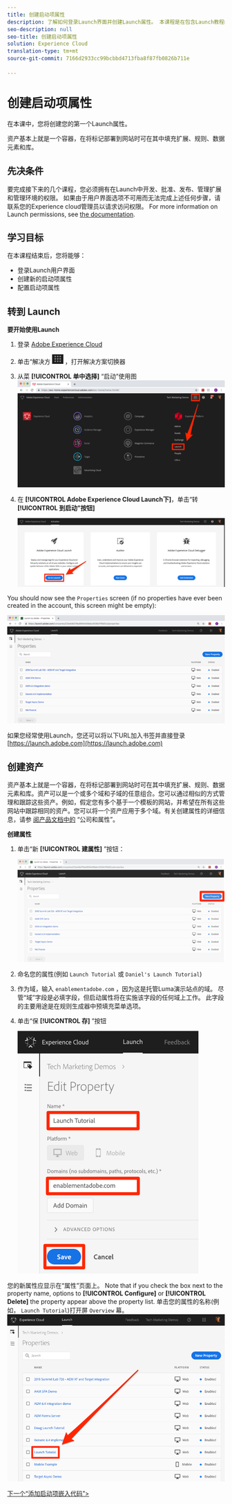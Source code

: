 ```yaml
---
title: 创建启动项属性
description: 了解如何登录Launch界面并创建Launch属性。 本课程是在包含Launch教程的网站中实施Experience cloud的一部分。
seo-description: null
seo-title: 创建启动项属性
solution: Experience Cloud
translation-type: tm+mt
source-git-commit: 7166d2933cc99bcbbd4713fba8f87fb0826b711e

---
```



# 创建启动项属性

在本课中，您将创建您的第一个Launch属性。

资产基本上就是一个容器，在将标记部署到网站时可在其中填充扩展、规则、数据元素和库。

## 先决条件

要完成接下来的几个课程，您必须拥有在Launch中开发、批准、发布、管理扩展和管理环境的权限。 如果由于用户界面选项不可用而无法完成上述任何步骤，请联系您的Experience cloud管理员以请求访问权限。 For more information on Launch permissions, see [the documentation](https://docs.adobe.com/content/help/en/launch/using/reference/admin/user-permissions.html).

## 学习目标

在本课程结束后，您将能够：

* 登录Launch用户界面
* 创建新的启动项属性
* 配置启动项属性

## 转到 Launch

**要开始使用Launch**

1. 登录 [Adobe Experience Cloud](https://experiencecloud.adobe.com)

1. 单击“解决方 ![案切换器”图标](images/launch-solutionSwitcher.png) ，打开解决方案切换器

1. 从菜 **[!UICONTROL 单中选择]** “启动”使用图 ![标打开解决方案切换器，然后单击“激活”](images/launch-solutionSwitcherActivation.png)

1. 在 **[!UICONTROL Adobe Experience Cloud Launch下]**，单击“转 **[!UICONTROL 到启动”按钮]**

   ![单击“启动”按钮](images/launch-goToLaunch.png)

You should now see the `Properties` screen (if no properties have ever been created in the account, this screen might be empty):

![属性屏幕](images/launch-propertiesScreen.png)

如果您经常使用Launch，您还可以将以下URL加入书签并直接登录 [https://launch.adobe.com](https://launch.adobe.com)

## 创建资产

资产基本上就是一个容器，在将标记部署到网站时可在其中填充扩展、规则、数据元素和库。资产可以是一个或多个域和子域的任意组合。您可以通过相似的方式管理和跟踪这些资产。例如，假定您有多个基于一个模板的网站，并希望在所有这些网站中跟踪相同的资产。您可以将一个资产应用于多个域。有关创建属性的详细信息，请参 [阅产品文档中的](https://docs.adobe.com/content/help/en/launch/using/reference/admin/companies-and-properties.html) “公司和属性”。

**创建属性**

1. 单击“新 **[!UICONTROL 建属性]** ”按钮：

   ![单击“新建属性”](images/launch-addNewProperty.png)

1. 命名您的属性(例如 `Launch Tutorial` 或 `Daniel's Launch Tutorial`)
1. 作为域，输入 `enablementadobe.com` ，因为这是托管Luma演示站点的域。 尽管“域”字段是必填字段，但启动属性将在实施该字段的任何域上工作。 此字段的主要用途是在规则生成器中预填充菜单选项。
1. 单击“保 **[!UICONTROL 存]** ”按钮

   ![创建新属性](images/launch-newProperty.png)

您的新属性应显示在“属性”页面上。 Note that if you check the box next to the property name, options to **[!UICONTROL Configure]** or **[!UICONTROL Delete]** the property appear above the property list. 单击您的属性的名称(例如， `Launch Tutorial`)打开屏 `Overview` 幕。
![单击属性的名称以将其打开](images/launch-openProperty.png)

[下一个“添加启动项嵌入代码”&gt;](launch-add-embed.md)
